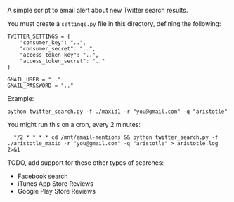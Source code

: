 A simple script to email alert about new Twitter search results.

You must create a `settings.py` file in this directory, defining the following:

    TWITTER_SETTINGS = {
        "consumer_key": "..",
        "consumer_secret": "..",
        "access_token_key": "..",
        "access_token_secret": ".."
    }

    GMAIL_USER = ".."
    GMAIL_PASSWORD = ".."

Example:

    python twitter_search.py -f ./maxid1 -r "you@gmail.com" -q "aristotle"

You might run this on a cron, every 2 minutes:

      */2 * * * * cd /mnt/email-mentions && python twitter_search.py -f ./aristotle_maxid -r "you@gmail.com" -q "aristotle" > aristotle.log 2>&1


TODO, add support for these other types of searches:

* Facebook search
* iTunes App Store Reviews
* Google Play Store Reviews

